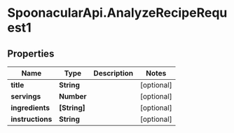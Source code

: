 # SpoonacularApi.AnalyzeRecipeRequest1

## Properties

Name | Type | Description | Notes
------------ | ------------- | ------------- | -------------
**title** | **String** |  | [optional] 
**servings** | **Number** |  | [optional] 
**ingredients** | **[String]** |  | [optional] 
**instructions** | **String** |  | [optional] 


